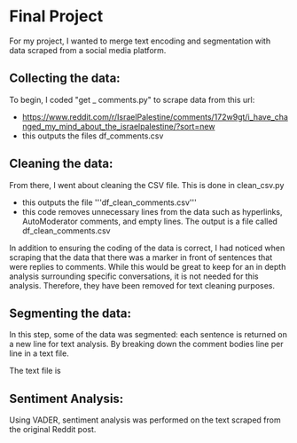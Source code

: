 # Final Project

For my project, I wanted to merge text encoding and segmentation with data scraped from a social media platform.

## Collecting the data:
To begin, I coded "get _ comments.py" to scrape data from this url: 
 - https://www.reddit.com/r/IsraelPalestine/comments/172w9gt/i_have_changed_my_mind_about_the_israelpalestine/?sort=new
 - this outputs the files df_comments.csv


## Cleaning the data:
From there, I went about cleaning the CSV file. This is done in clean_csv.py
 - this outputs the file '''df_clean_comments.csv'''
 - this code removes unnecessary lines from the data such as hyperlinks, AutoModerator comments, and empty lines.
The output is a file called df_clean_comments.csv

In addition to ensuring the coding of the data is correct, I had noticed when scraping that the data that there was a marker in front of sentences that were replies to comments. While this would be great to keep for an in depth analysis surrounding specific conversations, it is not needed for this analysis. Therefore, they have been removed for text cleaning purposes.

## Segmenting the data:

In this step, some of the data was segmented: each sentence is returned on a new line for text analysis. By breaking down the comment bodies line per line in a text file.

The text file is 

## Sentiment Analysis:
Using VADER, sentiment analysis was performed on the text scraped from the original Reddit post.
